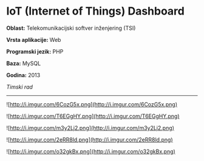 # IoT (Internet of Things) Dashboard

**Oblast:** Telekomunikacijski softver inženjering (TSI)

**Vrsta aplikacije:** Web

**Programski jezik:** PHP

**Baza:** MySQL

**Godina:** 2013

*Timski rad*

---


![http://i.imgur.com/6CozG5x.png](http://i.imgur.com/6CozG5x.png)


![http://i.imgur.com/T6EGgHY.png](http://i.imgur.com/T6EGgHY.png)


![http://i.imgur.com/m3y2Lj2.png](http://i.imgur.com/m3y2Lj2.png)


![http://i.imgur.com/2eRR8ld.png](http://i.imgur.com/2eRR8ld.png)


![http://i.imgur.com/o32gkBx.png](http://i.imgur.com/o32gkBx.png)
